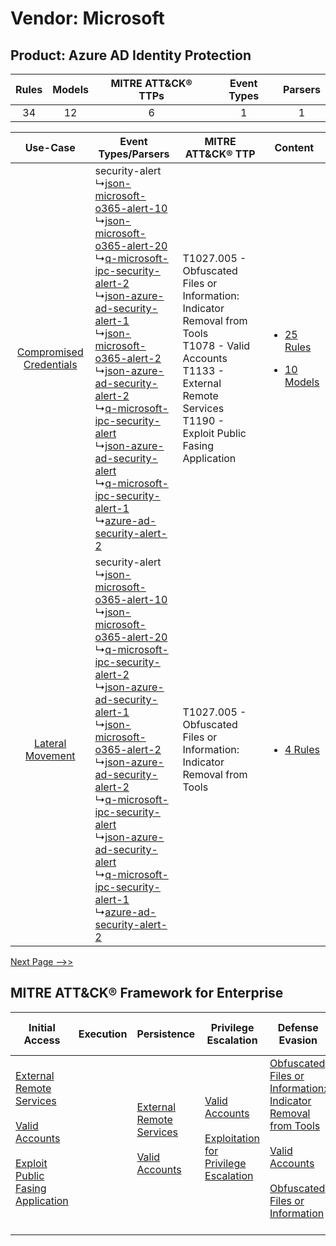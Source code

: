 Vendor: Microsoft
=================
Product: Azure AD Identity Protection
-------------------------------------
| Rules | Models | MITRE ATT&CK® TTPs | Event Types | Parsers |
|:-----:|:------:|:------------------:|:-----------:|:-------:|
|  34   |   12   |         6          |      1      |    1    |

|    Use-Case    | Event Types/Parsers    | MITRE ATT&CK® TTP    | Content    |
|:----:| ---- | ---- | ---- |
| [Compromised Credentials](../../../UseCases/uc_compromised_credentials.md) |  security-alert<br> ↳[json-microsoft-o365-alert-10](Ps/pC_jsonmicrosofto365alert10.md)<br> ↳[json-microsoft-o365-alert-20](Ps/pC_jsonmicrosofto365alert20.md)<br> ↳[q-microsoft-ipc-security-alert-2](Ps/pC_qmicrosoftipcsecurityalert2.md)<br> ↳[json-azure-ad-security-alert-1](Ps/pC_jsonazureadsecurityalert1.md)<br> ↳[json-microsoft-o365-alert-2](Ps/pC_jsonmicrosofto365alert2.md)<br> ↳[json-azure-ad-security-alert-2](Ps/pC_jsonazureadsecurityalert2.md)<br> ↳[q-microsoft-ipc-security-alert](Ps/pC_qmicrosoftipcsecurityalert.md)<br> ↳[json-azure-ad-security-alert](Ps/pC_jsonazureadsecurityalert.md)<br> ↳[q-microsoft-ipc-security-alert-1](Ps/pC_qmicrosoftipcsecurityalert1.md)<br> ↳[azure-ad-security-alert-2](Ps/pC_azureadsecurityalert2.md)<br> | T1027.005 - Obfuscated Files or Information: Indicator Removal from Tools<br>T1078 - Valid Accounts<br>T1133 - External Remote Services<br>T1190 - Exploit Public Fasing Application<br> | [<ul><li>25 Rules</li></ul><ul><li>10 Models</li></ul>](RM/r_m_microsoft_azure_ad_identity_protection_Compromised_Credentials.md) |
|        [Lateral Movement](../../../UseCases/uc_lateral_movement.md)        |  security-alert<br> ↳[json-microsoft-o365-alert-10](Ps/pC_jsonmicrosofto365alert10.md)<br> ↳[json-microsoft-o365-alert-20](Ps/pC_jsonmicrosofto365alert20.md)<br> ↳[q-microsoft-ipc-security-alert-2](Ps/pC_qmicrosoftipcsecurityalert2.md)<br> ↳[json-azure-ad-security-alert-1](Ps/pC_jsonazureadsecurityalert1.md)<br> ↳[json-microsoft-o365-alert-2](Ps/pC_jsonmicrosofto365alert2.md)<br> ↳[json-azure-ad-security-alert-2](Ps/pC_jsonazureadsecurityalert2.md)<br> ↳[q-microsoft-ipc-security-alert](Ps/pC_qmicrosoftipcsecurityalert.md)<br> ↳[json-azure-ad-security-alert](Ps/pC_jsonazureadsecurityalert.md)<br> ↳[q-microsoft-ipc-security-alert-1](Ps/pC_qmicrosoftipcsecurityalert1.md)<br> ↳[azure-ad-security-alert-2](Ps/pC_azureadsecurityalert2.md)<br> | T1027.005 - Obfuscated Files or Information: Indicator Removal from Tools<br>    | [<ul><li>4 Rules</li></ul>](RM/r_m_microsoft_azure_ad_identity_protection_Lateral_Movement.md)    |
[Next Page -->>](2_ds_microsoft_azure_ad_identity_protection.md)

MITRE ATT&CK® Framework for Enterprise
--------------------------------------
| Initial Access                                                                                                                                                                                                                         | Execution | Persistence                                                                                                                                      | Privilege Escalation                                                                                                                                          | Defense Evasion                                                                                                                                                                                                                                                               | Credential Access | Discovery | Lateral Movement | Collection | Command and Control | Exfiltration | Impact |
| -------------------------------------------------------------------------------------------------------------------------------------------------------------------------------------------------------------------------------------- | --------- | ------------------------------------------------------------------------------------------------------------------------------------------------ | ------------------------------------------------------------------------------------------------------------------------------------------------------------- | ----------------------------------------------------------------------------------------------------------------------------------------------------------------------------------------------------------------------------------------------------------------------------- | ----------------- | --------- | ---------------- | ---------- | ------------------- | ------------ | ------ |
| [External Remote Services](https://attack.mitre.org/techniques/T1133)<br><br>[Valid Accounts](https://attack.mitre.org/techniques/T1078)<br><br>[Exploit Public Fasing Application](https://attack.mitre.org/techniques/T1190)<br><br> |           | [External Remote Services](https://attack.mitre.org/techniques/T1133)<br><br>[Valid Accounts](https://attack.mitre.org/techniques/T1078)<br><br> | [Valid Accounts](https://attack.mitre.org/techniques/T1078)<br><br>[Exploitation for Privilege Escalation](https://attack.mitre.org/techniques/T1068)<br><br> | [Obfuscated Files or Information: Indicator Removal from Tools](https://attack.mitre.org/techniques/T1027/005)<br><br>[Valid Accounts](https://attack.mitre.org/techniques/T1078)<br><br>[Obfuscated Files or Information](https://attack.mitre.org/techniques/T1027)<br><br> |                   |           |                  |            |                     |              |        |